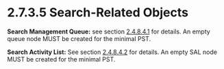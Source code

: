 <html dir="LTR" xmlns:mshelp="http://msdn.microsoft.com/mshelp" xmlns:ddue="http://ddue.schemas.microsoft.com/authoring/2003/5" xmlns:xlink="http://www.w3.org/1999/xlink" xmlns:tool="http://www.microsoft.com/tooltip">
    <head>
        <meta http-equiv="Content-Type" content="text/html; CHARSET=utf-8"></meta>
        <meta name="save" content="history"></meta>
        <title>2.7.3.5 Search-Related Objects</title>
        <xml>
            <mshelp:toctitle title="2.7.3.5 Search-Related Objects"></mshelp:toctitle>
            <mshelp:rltitle title="[MS-PST]: Search-Related Objects"></mshelp:rltitle>
            <mshelp:keyword index="A" term="e70c072d-dbb1-4899-9ec7-1dcdc651f3a6"></mshelp:keyword>
            <mshelp:attr name="DCSext.ContentType" value="open specification"></mshelp:attr>
            <mshelp:attr name="AssetID" value="e70c072d-dbb1-4899-9ec7-1dcdc651f3a6"></mshelp:attr>
            <mshelp:attr name="TopicType" value="kbRef"></mshelp:attr>
            <mshelp:attr name="DCSext.Title" value="[MS-PST]: Search-Related Objects" />
        </xml>
    </head>
    <body>
        <div id="header">
            <h1 class="heading">2.7.3.5 Search-Related Objects</h1>
        </div>
        <div id="mainSection">
            <div id="mainBody">
                <div id="allHistory" class="saveHistory"></div>
                <div id="sectionSection0" class="section" name="collapseableSection">
                    

<p><b>Search Management Queue:</b> see section <a href="db1945ea-de3f-4e47-996a-f56c4e8eb029.htm">2.4.8.4.1</a> for details. An
empty queue node MUST be created for the minimal PST.</p>

<p><b>Search Activity List:</b> See section <a href="3131ac6b-4243-475d-a4a0-01db133d559f.htm">2.4.8.4.2</a> for details. An
empty SAL node MUST be created for the minimal PST.</p>
                </div>
            </div>
        </div>
    </body>
</html>